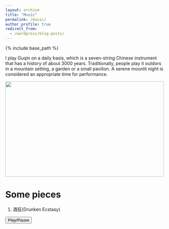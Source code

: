 ```yaml
---
layout: archive
title: "Music"
permalink: /music/
author_profile: true
redirect_from:
  - /wordpress/blog-posts/
---
```


{% include base_path %}

I play Guqin on a daily basis, which is a seven-string Chinese instrument that has a history of about 3000 years. Traditionally, people play it outdors in a mountain setting, a garden or a small pavilion. A serene moonlit night is considered an appropriate time for performance. 

<img src="https://github.com/yanxu-chen/yanxu-chen.github.io/raw/master/images/Qin.JPG" width="500" height="300">

Some pieces
======
1. 酒狂(Drunken Ecstasy)
<html>
 <body>
  <audio id="myAudio" autoplay loop>
  <source src="https://github.com/yanxu-chen/yanxu-chen.github.io/raw/master/media/Jiukuang_2021.mp3" type="audio/mpeg">
  This HTML5 player is not supported by your browser
  </audio>
  <button type="button" onclick="aud_play_pause()">Play/Pause</button>
  <script>
  function aud_play_pause() {
   var myAudio = document.getElementById("myAudio");
   if (myAudio.paused) {
     myAudio.play();
   } else {
     myAudio.pause();
   }
  }
  </script>
 </body>
</html>




